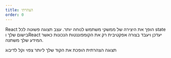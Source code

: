 ```yaml
---
title: הצהרתי
order: 0
---
```


React הופך את היצירה של ממשקי משתמש לנוחה יותר. עצב תצוגה פשוטה לכל state בישום שלך וReact יעדכן ויעבד בצורה אפקטיבית רק את הקומפוננטות הנכונות כאשר המידע שלך משתנה.

תצוגה הצהרתית הופכת את הקוד שלך ליותר צפוי וקל לדיבוג
